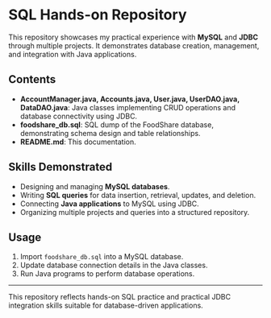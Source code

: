 # SQL Hands-on Repository

This repository showcases my practical experience with **MySQL** and **JDBC** through multiple projects. It demonstrates database creation, management, and integration with Java applications.

## Contents

- **AccountManager.java, Accounts.java, User.java, UserDAO.java, DataDAO.java**: Java classes implementing CRUD operations and database connectivity using JDBC.
- **foodshare_db.sql**: SQL dump of the FoodShare database, demonstrating schema design and table relationships.
- **README.md**: This documentation.

## Skills Demonstrated

- Designing and managing **MySQL databases**.
- Writing **SQL queries** for data insertion, retrieval, updates, and deletion.
- Connecting **Java applications** to MySQL using JDBC.
- Organizing multiple projects and queries into a structured repository.

## Usage

1. Import `foodshare_db.sql` into a MySQL database.
2. Update database connection details in the Java classes.
3. Run Java programs to perform database operations.

---

This repository reflects hands-on SQL practice and practical JDBC integration skills suitable for database-driven applications.
